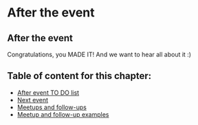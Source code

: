 # After the event

## After the event

Congratulations, you MADE IT! And we want to hear all about it :\)

## Table of content for this chapter:

* [After event TO DO list](todo_list.md)
* [Next event](next_event.md)
* [Meetups and follow-ups](meetups.md)
* [Meetup and follow-up examples](meetup_examples.md)

